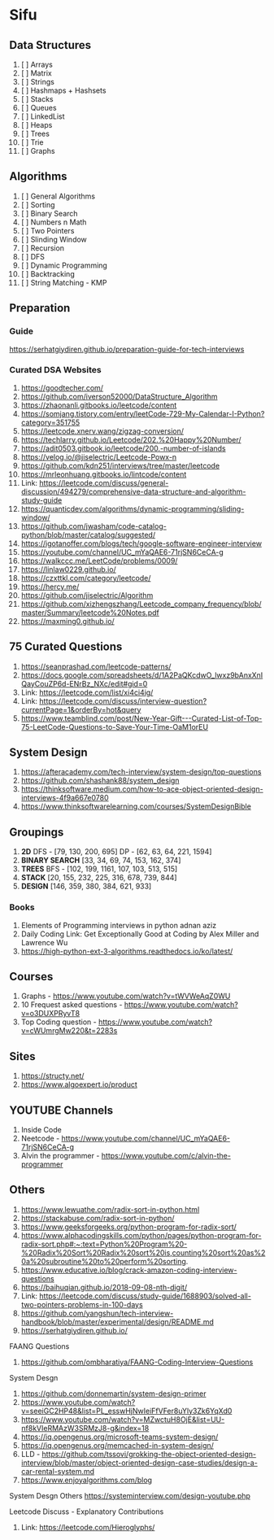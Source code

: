 # Sifu

## Data Structures
1. [ ] Arrays
2. [ ] Matrix
3. [ ] Strings
4. [ ] Hashmaps + Hashsets
5. [ ] Stacks
6. [ ] Queues
7. [ ] LinkedList
8. [ ] Heaps
9. [ ] Trees
10. [ ] Trie
11. [ ] Graphs

## Algorithms
1. [ ] General Algorithms
2. [ ] Sorting
3. [ ] Binary Search
4. [ ] Numbers n Math
5. [ ] Two Pointers
6. [ ] Slinding Window
7. [ ] Recursion
8. [ ] DFS
9.  [ ] Dynamic Programming
10. [ ] Backtracking
11. [ ] String Matching - KMP
   
## Preparation
### Guide
https://serhatgiydiren.github.io/preparation-guide-for-tech-interviews

### Curated DSA Websites
1. https://goodtecher.com/
2. https://github.com/iverson52000/DataStructure_Algorithm
3. https://zhaonanli.gitbooks.io/leetcode/content
4. https://somjang.tistory.com/entry/leetCode-729-My-Calendar-I-Python?category=351755
5. https://leetcode.xnerv.wang/zigzag-conversion/
6. https://techlarry.github.io/Leetcode/202.%20Happy%20Number/
7. https://adit0503.gitbook.io/leetcode/200.-number-of-islands
8. https://velog.io/@jiselectric/Leetcode-Powx-n
9. https://github.com/kdn251/interviews/tree/master/leetcode
10. https://mrleonhuang.gitbooks.io/lintcode/content
11. Link: https://leetcode.com/discuss/general-discussion/494279/comprehensive-data-structure-and-algorithm-study-guide
12. https://quanticdev.com/algorithms/dynamic-programming/sliding-window/
13. https://github.com/jwasham/code-catalog-python/blob/master/catalog/suggested/
14. https://igotanoffer.com/blogs/tech/google-software-engineer-interview
15. https://youtube.com/channel/UC_mYaQAE6-71rjSN6CeCA-g
16. https://walkccc.me/LeetCode/problems/0009/
17. https://linlaw0229.github.io/
18. https://czxttkl.com/category/leetcode/
19. https://hercy.me/
20. https://github.com/jiselectric/Algorithm
21. https://github.com/xizhengszhang/Leetcode_company_frequency/blob/master/Summary/leetcode%20Notes.pdf
22. https://maxming0.github.io/

## 75 Curated Questions
1. https://seanprashad.com/leetcode-patterns/
2. https://docs.google.com/spreadsheets/d/1A2PaQKcdwO_lwxz9bAnxXnIQayCouZP6d-ENrBz_NXc/edit#gid=0
3. Link: https://leetcode.com/list/xi4ci4ig/
4. Link: https://leetcode.com/discuss/interview-question?currentPage=1&orderBy=hot&query
5. https://www.teamblind.com/post/New-Year-Gift---Curated-List-of-Top-75-LeetCode-Questions-to-Save-Your-Time-OaM1orEU

## System Design

1. https://afteracademy.com/tech-interview/system-design/top-questions
2. https://github.com/shashank88/system_design
3. https://thinksoftware.medium.com/how-to-ace-object-oriented-design-interviews-4f9a667e0780
4. https://www.thinksoftwarelearning.com/courses/SystemDesignBible

## Groupings

1. **2D**
   DFS - [79, 130, 200, 695]
   DP - [62, 63, 64, 221, 1594]
2. **BINARY SEARCH**
   [33, 34, 69, 74, 153, 162, 374]
3. **TREES**
   BFS - [102, 199, 1161, 107, 103, 513, 515]
4. **STACK**
   [20, 155, 232, 225, 316, 678, 739, 844]
5. **DESIGN**
   [146, 359, 380, 384, 621, 933]


### Books
1. Elements of Programming interviews in python adnan aziz 
2. Daily Coding Link: Get Exceptionally Good at Coding by Alex Miller and Lawrence Wu
3. https://high-python-ext-3-algorithms.readthedocs.io/ko/latest/
   
## Courses
1. Graphs - https://www.youtube.com/watch?v=tWVWeAqZ0WU
2. 10 Frequest asked questions - https://www.youtube.com/watch?v=o3DUXPRyvT8
3. Top Coding question - https://www.youtube.com/watch?v=cWUmrgMw220&t=2283s

## Sites
1. https://structy.net/
2. https://www.algoexpert.io/product

## YOUTUBE Channels
1. Inside Code 
2. Neetcode - https://www.youtube.com/channel/UC_mYaQAE6-71rjSN6CeCA-g
3. Alvin the programmer - https://www.youtube.com/c/alvin-the-programmer

## Others
1. https://www.lewuathe.com/radix-sort-in-python.html
2. https://stackabuse.com/radix-sort-in-python/
3. https://www.geeksforgeeks.org/python-program-for-radix-sort/
4. https://www.alphacodingskills.com/python/pages/python-program-for-radix-sort.php#:~:text=Python%20Program%20-%20Radix%20Sort%20Radix%20sort%20is,counting%20sort%20as%20a%20subroutine%20to%20perform%20sorting.
5. https://www.educative.io/blog/crack-amazon-coding-interview-questions
6. https://baihuqian.github.io/2018-09-08-nth-digit/
7. Link: https://leetcode.com/discuss/study-guide/1688903/solved-all-two-pointers-problems-in-100-days
8. https://github.com/yangshun/tech-interview-handbook/blob/master/experimental/design/README.md
9. https://serhatgiydiren.github.io/

FAANG Questions
1. https://github.com/ombharatiya/FAANG-Coding-Interview-Questions

System Desgn
1. https://github.com/donnemartin/system-design-primer
2. https://www.youtube.com/watch?v=seeiGC2HP48&list=PL_esswHjNwIeiFfVFer8uYly3Zk6YqXd0
3. https://www.youtube.com/watch?v=MZwctuH8OjE&list=UU-nf8kVIeRMAzW3SRMzJ8-g&index=18
4. https://iq.opengenus.org/microsoft-teams-system-design/
5. https://iq.opengenus.org/memcached-in-system-design/
6. LLD - https://github.com/tssovi/grokking-the-object-oriented-design-interview/blob/master/object-oriented-design-case-studies/design-a-car-rental-system.md
7. https://www.enjoyalgorithms.com/blog

System Desgn Others
https://systeminterview.com/design-youtube.php

Leetcode Discuss - Explanatory Contributions
1. Link: https://leetcode.com/Hieroglyphs/
